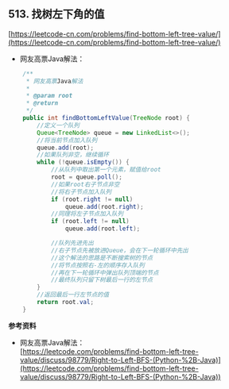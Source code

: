 **513. 找树左下角的值**  
---
[https://leetcode-cn.com/problems/find-bottom-left-tree-value/](https://leetcode-cn.com/problems/find-bottom-left-tree-value/)  

* 网友高票Java解法：  

```java  
    /**
     * 网友高票Java解法
     *
     * @param root
     * @return
     */
    public int findBottomLeftValue(TreeNode root) {
        //定义一个队列
        Queue<TreeNode> queue = new LinkedList<>();
        //将当前节点加入队列
        queue.add(root);
        //如果队列非空，继续循环
        while (!queue.isEmpty()) {
            //从队列中取出第一个元素，赋值给root
            root = queue.poll();
            //如果root右子节点非空
            //将右子节点加入队列
            if (root.right != null)
                queue.add(root.right);
            //同理将左子节点加入队列
            if (root.left != null)
                queue.add(root.left);

            //队列先进先出
            //右子节点先被放进Queue，会在下一轮循环中先出
            //这个解法的思路是不断搜索树的节点
            //将节点按照右-左的顺序存入队列
            //再在下一轮循环中弹出队列顶端的节点
            //最终队列只留下树最后一行的左节点
        }
        //返回最后一行左节点的值
        return root.val;
    }


```  

**参考资料**  

* 网友高票Java解法：  
[https://leetcode.com/problems/find-bottom-left-tree-value/discuss/98779/Right-to-Left-BFS-(Python-%2B-Java)](https://leetcode.com/problems/find-bottom-left-tree-value/discuss/98779/Right-to-Left-BFS-(Python-%2B-Java))  
